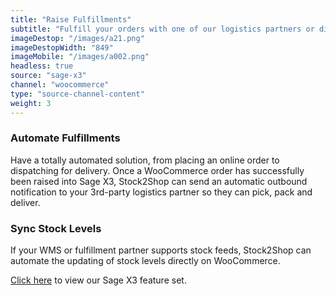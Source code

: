 ```yaml
---
title: "Raise Fulfillments"
subtitle: "Fulfill your orders with one of our logistics partners or directly in your WMS (Warehouse Management System)."
imageDestop: "/images/a21.png"
imageDestopWidth: "849"
imageMobile: "/images/a002.png"
headless: true
source: "sage-x3"
channel: "woocommerce"
type: "source-channel-content"
weight: 3
---
```


### Automate Fulfillments
Have a totally automated solution, from placing an online order to dispatching for delivery. Once a WooCommerce order has successfully been raised into Sage X3, Stock2Shop can send an automatic outbound notification to your 3rd-party logistics partner so they can pick, pack and deliver.

### Sync Stock Levels
If your WMS or fulfillment partner supports stock feeds, Stock2Shop can automate the updating of stock levels directly on WooCommerce.

[Click here](/help/features/sage-x3/ "Sage X3 Features") to view our Sage X3 feature set.